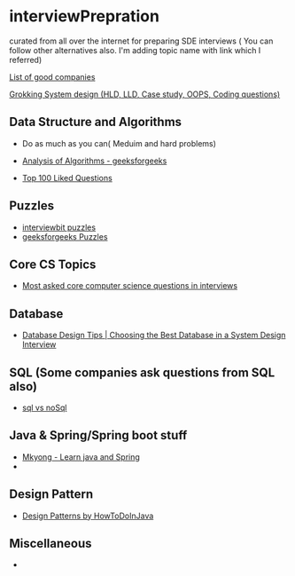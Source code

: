 
# interviewPrepration

curated from all over the internet for preparing SDE interviews ( You can follow other alternatives also. I'm adding topic name with link which I referred)


[List of good companies](https://github.com/shubhvash/moreThanFAANGM)

[Grokking System design (HLD, LLD, Case study, OOPS, Coding questions)](https://akshay-iyangar.github.io/system-design/)
## Data Structure and Algorithms

- Do as much as you can( Meduim and hard problems)
- [Analysis of Algorithms - geeksforgeeks](https://www.geeksforgeeks.org/fundamentals-of-algorithms/#AnalysisofAlgorithms)

- [Top 100 Liked Questions](https://leetcode.com/problem-list/top-100-liked-questions/)


## Puzzles
- [interviewbit puzzles](https://www.interviewbit.com/puzzles/)
- [geeksforgeeks Puzzles](https://www.geeksforgeeks.org/puzzles/)

## Core CS Topics
- [Most asked core computer science questions in interviews](https://www.geeksforgeeks.org/most-asked-computer-science-subjects-interview-questions-in-amazon-microsoft-flipkart/)


## Database

- [Database Design Tips | Choosing the Best Database in a System Design Interview](https://www.youtube.com/watch?v=cODCpXtPHbQ&ab_channel=codeKarle)

## SQL (Some companies ask questions from SQL also)
- [sql vs noSql](https://www.interviewbit.com/blog/sql-vs-nosql/)

## Java & Spring/Spring boot stuff 
- [Mkyong - Learn java and Spring](https://mkyong.com/)
-
 
## Design Pattern 
- [Design Patterns by HowToDoInJava](https://howtodoinjava.com/gang-of-four-java-design-patterns/)
## Miscellaneous 
- 


